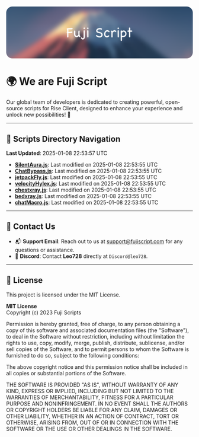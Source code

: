 ![Banner](.github/b.webp)

# 🌍 **We are Fuji Script**

Our global team of developers is dedicated to creating powerful, open-source scripts for Rise Client, designed to enhance your experience and unlock new possibilities! 🌟

---
<!-- SCRIPTS_NAVIGATION_START -->
## 📂 **Scripts Directory Navigation**

**Last Updated**: 2025-01-08 22:53:57 UTC

- **[SilentAura.js](scripts/SilentAura.js)**: Last modified on 2025-01-08 22:53:55 UTC
- **[ChatBypass.js](scripts/ChatBypass.js)**: Last modified on 2025-01-08 22:53:55 UTC
- **[jetpackFly.js](scripts/jetpackFly.js)**: Last modified on 2025-01-08 22:53:55 UTC
- **[velocityHylex.js](scripts/velocityHylex.js)**: Last modified on 2025-01-08 22:53:55 UTC
- **[chestxray.js](scripts/chestxray.js)**: Last modified on 2025-01-08 22:53:55 UTC
- **[bedxray.js](scripts/bedxray.js)**: Last modified on 2025-01-08 22:53:55 UTC
- **[chatMacro.js](scripts/chatMacro.js)**: Last modified on 2025-01-08 22:53:55 UTC

<!-- SCRIPTS_NAVIGATION_END -->

---

## 💬 **Contact Us**  
- 📬 **Support Email**: Reach out to us at [support@fujiscript.com](mailto:support@fujiscript.com) for any questions or assistance.  
- 💬 **Discord**: Contact **Leo728** directly at `Discord@leo728`.

---

## 📜 **License**

This project is licensed under the MIT License.  

**MIT License**  
Copyright (c) 2023 Fuji Scripts  

Permission is hereby granted, free of charge, to any person obtaining a copy of this software and associated documentation files (the "Software"), to deal in the Software without restriction, including without limitation the rights to use, copy, modify, merge, publish, distribute, sublicense, and/or sell copies of the Software, and to permit persons to whom the Software is furnished to do so, subject to the following conditions:  

The above copyright notice and this permission notice shall be included in all copies or substantial portions of the Software.  

THE SOFTWARE IS PROVIDED "AS IS", WITHOUT WARRANTY OF ANY KIND, EXPRESS OR IMPLIED, INCLUDING BUT NOT LIMITED TO THE WARRANTIES OF MERCHANTABILITY, FITNESS FOR A PARTICULAR PURPOSE AND NONINFRINGEMENT. IN NO EVENT SHALL THE AUTHORS OR COPYRIGHT HOLDERS BE LIABLE FOR ANY CLAIM, DAMAGES OR OTHER LIABILITY, WHETHER IN AN ACTION OF CONTRACT, TORT OR OTHERWISE, ARISING FROM, OUT OF OR IN CONNECTION WITH THE SOFTWARE OR THE USE OR OTHER DEALINGS IN THE SOFTWARE.  
